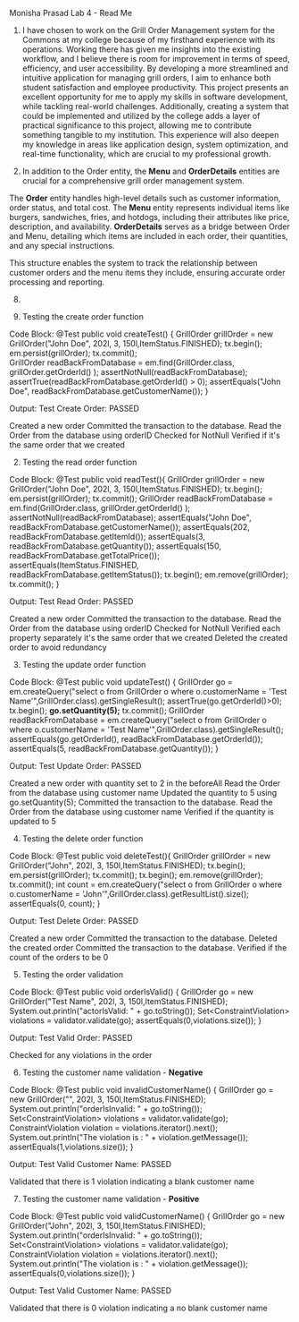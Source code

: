 Monisha Prasad Lab 4 - Read Me

1. I have chosen to work on the Grill Order Management system for the Commons at my college because of my firsthand experience with its operations. Working there has given me insights into the existing workflow, and I believe there is room for improvement in terms of speed, efficiency, and user accessibility. By developing a more streamlined and intuitive application for managing grill orders, I aim to enhance both student satisfaction and employee productivity. This project presents an excellent opportunity for me to apply my skills in software development, while tackling real-world challenges. Additionally, creating a system that could be implemented and utilized by the college adds a layer of practical significance to this project, allowing me to contribute something tangible to my institution. This experience will also deepen my knowledge in areas like application design, system optimization, and real-time functionality, which are crucial to my professional growth.

2. In addition to the Order entity, the **Menu** and **OrderDetails** entities are crucial for a comprehensive grill order management system.

The **Order** entity handles high-level details such as customer information, order status, and total cost. 
The **Menu** entity represents individual items like burgers, sandwiches, fries, and hotdogs, including their attributes like price, description, and availability. 
**OrderDetails** serves as a bridge between Order and Menu, detailing which items are included in each order, their quantities, and any special instructions. 

This structure enables the system to track the relationship between customer orders and the menu items they include, ensuring accurate order processing and reporting.

8.

  1. Testing the create order function

  Code Block:
  @Test
  public void createTest() {
        GrillOrder grillOrder = new GrillOrder("John Doe", 202l, 3, 150l,ItemStatus.FINISHED);
        tx.begin();
        em.persist(grillOrder);
        tx.commit();   
        GrillOrder readBackFromDatabase = em.find(GrillOrder.class, grillOrder.getOrderId() );
        assertNotNull(readBackFromDatabase);
        assertTrue(readBackFromDatabase.getOrderId() > 0);
        assertEquals("John Doe", readBackFromDatabase.getCustomerName());
    }

  Output:
  Test Create Order: PASSED

  Created a new order
  Committed the transaction to the database.
  Read the Order from the database using orderID
  Checked for NotNull
  Verified if it's the same order that we created

  2. Testing the read order function
  
  Code Block:
  @Test 
    public void readTest(){
        GrillOrder grillOrder = new GrillOrder("John Doe", 202l, 3, 150l,ItemStatus.FINISHED);
        tx.begin();
        em.persist(grillOrder);
        tx.commit(); 
        GrillOrder readBackFromDatabase = em.find(GrillOrder.class, grillOrder.getOrderId() );
        assertNotNull(readBackFromDatabase);
        assertEquals("John Doe", readBackFromDatabase.getCustomerName());
        assertEquals(202, readBackFromDatabase.getItemId());
        assertEquals(3, readBackFromDatabase.getQuantity());
        assertEquals(150, readBackFromDatabase.getTotalPrice());
        assertEquals(ItemStatus.FINISHED, readBackFromDatabase.getItemStatus());
        tx.begin();
        em.remove(grillOrder);
        tx.commit();
    }  

  Output:
  Test Read Order: PASSED

  Created a new order
  Committed the transaction to the database.
  Read the Order from the database using orderID
  Checked for NotNull
  Verified each property separately it's the same order that we created
  Deleted the created order to avoid redundancy


  3. Testing the update order function
  
  Code Block:
  @Test 
    public void updateTest() {
        GrillOrder go = em.createQuery("select o from GrillOrder o where o.customerName = 'Test Name'",GrillOrder.class).getSingleResult();
        assertTrue(go.getOrderId()>0);
        tx.begin();
        **go.setQuantity(5);**
        tx.commit();
        GrillOrder readBackFromDatabase = em.createQuery("select o from GrillOrder o where o.customerName = 'Test Name'",GrillOrder.class).getSingleResult();
        assertEquals(go.getOrderId(), readBackFromDatabase.getOrderId());
        assertEquals(5, readBackFromDatabase.getQuantity());
    }

  Output:
  Test Update Order: PASSED
  
  Created a new order with quantity set to 2 in the beforeAll
  Read the Order from the database using customer name
  Updated the quantity to 5 using go.setQuantity(5);
  Committed the transaction to the database.
  Read the Order from the database using customer name
  Verified if the quantity is updated to 5

4. Testing the delete order function
  
  Code Block:
  @Test 
    public void deleteTest(){
        GrillOrder grillOrder = new GrillOrder("John", 202l, 3, 150l,ItemStatus.FINISHED);
        tx.begin();
        em.persist(grillOrder);
        tx.commit();
        tx.begin();
        em.remove(grillOrder);
        tx.commit();
        int count = em.createQuery("select o from GrillOrder o where o.customerName = 'John'",GrillOrder.class).getResultList().size();
        assertEquals(0, count);
    }

  Output:
  Test Delete Order: PASSED
  
  Created a new order
  Committed the transaction to the database.
  Deleted the created order
  Committed the transaction to the database.
  Verified if the count of the orders to be 0

  5. Testing the order validation
  
  Code Block:
  @Test 
    public void orderIsValid() {
        GrillOrder go = new GrillOrder("Test Name", 202l, 3, 150l,ItemStatus.FINISHED);
        System.out.println("actorIsValid: " + go.toString());
        Set<ConstraintViolation<GrillOrder>> violations = validator.validate(go);
        assertEquals(0,violations.size());
    }

  Output:
  Test Valid Order: PASSED
  
  Checked for any violations in the order

 6. Testing the customer name validation - **Negative**
  
  Code Block:
  @Test
    public void invalidCustomerName() {
        GrillOrder go = new GrillOrder("", 202l, 3, 150l,ItemStatus.FINISHED);
        System.out.println("orderIsInvalid: " + go.toString());
        Set<ConstraintViolation<GrillOrder>> violations = validator.validate(go);
        ConstraintViolation<GrillOrder> violation = violations.iterator().next();
        System.out.println("The violation is : " + violation.getMessage());
        assertEquals(1,violations.size());
    }

  Output:
  Test Valid Customer Name: PASSED
  
  Validated that there is 1 violation indicating a blank customer name

  7. Testing the customer name validation - **Positive**
  
  Code Block:
  @Test 
    public void validCustomerName() {
        GrillOrder go = new GrillOrder("John", 202l, 3, 150l,ItemStatus.FINISHED);
        System.out.println("orderIsInvalid: " + go.toString());
        Set<ConstraintViolation<GrillOrder>> violations = validator.validate(go);
        ConstraintViolation<GrillOrder> violation = violations.iterator().next();
        System.out.println("The violation is : " + violation.getMessage());
        assertEquals(0,violations.size());
    }

  Output:
  Test Valid Customer Name: PASSED
  
  Validated that there is 0 violation indicating a no blank customer name
  
  
